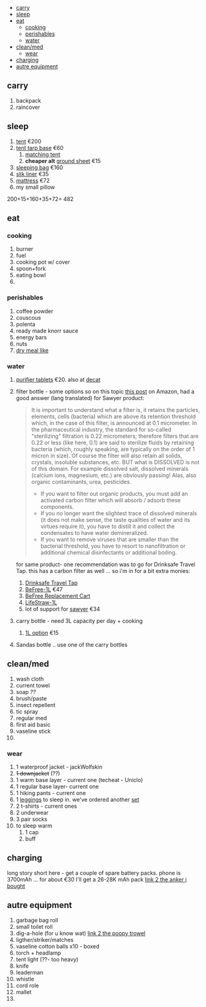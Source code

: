 
- [carry](#carry)
- [sleep](#sleep)
- [eat](#eat)
  - [cooking](#cooking)
  - [perishables](#perishables)
  - [water](#water)
- [clean/med](#cleanmed)
  - [wear](#wear)
- [charging](#charging)
- [autre equipment](#autre-equipment)

## carry
1. backpack
2. raincover

## sleep
1. [tent](https://www.decathlon.fr/p/tente-de-trekking-autoportante-3-saisons-trek-900-grise-2-personnes/_/R-p-301558) €200
2. [tent tarp base](https://www.decathlon.fr/p/tarp-de-trekking-2-saisons-trek-900-gris/_/R-p-305779?mc=8545743) €60
   1. [matching tent](https://www.decathlon.fr/p/tapis-de-sol-ultralight-tente-trek-900-2-personnes-orange/_/R-p-305792?mc=8545730)
   2. **cheaper alt** [ground sheet](https://www.decathlon.fr/p/tapis-de-sol-protection-tente-trek-100-500-2-personnes/_/R-p-324566?mc=8581937) €15
3. [sleeping bag](https://www.decathlon.fr/p/sac-de-couchage-sarcophage-de-trekking-trek-900-0-c-duvet-plume-rouge-gris/_/R-p-309272?mc=8575975&c=GRIS&utm_campaign=3692918%3ANovo-Monde&utm_content=10&utm_medium=affiliation&utm_source=rakuten_national&utm_term=frnetwork) €160
4. [slik liner](https://www.decathlon.fr/p/drap-de-sac-de-trekking-en-soie-blanc/_/R-p-323651?mc=8578334&c=BLANC) €35
5. [mattress](https://www.snowleader.com/trail-scout-gray-THEA00204.html) €72
6. my small pillow

200+15+160+35+72= 482
## eat
### cooking
1. burner
2. fuel
3. cooking pot w/ cover
4. spoon+fork
5. eating bowl
6. 

### perishables
1. coffee powder
2. couscous
3. polenta
4. ready made knorr sauce
5. energy bars
6. nuts
7. [dry meal like](https://www.decathlon.co.uk/p/dehydrated-trekking-meal-beef-and-mash-120-g/_/R-p-307888)
   
### water
1. [purifier tablets](https://www.snowleader.com/en/micropur-forte-mf-dccna.html) €20.
also at [decat](https://www.decathlon.fr/p/comprimes-purificateurs-eau-trekking-randonnee-bivouac-micropur-forte-x100/_/R-p-X8343721?mc=8343721)
2. filter bottle - some options
   so on this topic [this post](https://www.amazon.fr/Sawyer-MINI-Filtre-eau-filtration/dp/B00FA2RLX2/ref=sr_1_7?__mk_fr_FR=%C3%85M%C3%85%C5%BD%C3%95%C3%91&crid=24YU0NVZJ4B5N&dchild=1&keywords=befree%2B1l&qid=1618171890&sprefix=BeFree-1L%2Caps%2C250&sr=8-7&th=1) on Amazon, had a good answer (lang translated) for Sawyer product:
   >It is important to understand what a filter is, it retains the particles, elements, cells (bacteria) which are above its retention threshold which, in the case of this filter, is announced at 0.1 micrometer. In the pharmaceutical industry, the standard for so-called "sterilizing" filtration is 0.22 micrometers; therefore filters that are 0.22 or less (like here, 0.1) are said to sterilize fluids by retaining bacteria (which, roughly speaking, are typically on the order of 1 micron in size). Of course the filter will also retain all solids, crystals, insoluble substances, etc. BUT what is DISSOLVED is not of this domain. For example dissolved salt, dissolved minerals (calcium ions, magnesium, etc.) are obviously passing! Alas, also organic contaminants, urea, pesticides. 
   >- If you want to filter out organic products, you must add an activated carbon filter which will absorb / adsorb these components.
   >- If you no longer want the slightest trace of dissolved minerals (it does not make sense, the taste qualities of water and its virtues require it), you have to distill it and collect the condensates to have water demineralized.
   >- If you want to remove viruses that are smaller than the bacterial threshold, you have to resort to nanofiltration or additional chemical disinfectants or additional boiling.
   
   for same product- one recommendation was to go for Drinksafe Travel Tap.
   this has a carbon filter as well ... so i'm in for a bit extra monies:
   
   1. [Drinksafe Travel Tap](https://www.amazon.fr/drinkSAFE-Robinet-Purification-Bouteille-Protection/dp/B083Y56SPH/ref=sr_1_7?__mk_fr_FR=%C3%85M%C3%85%C5%BD%C3%95%C3%91&dchild=1&keywords=Drinksafe+Travel+Tap&qid=1618172788&sr=8-7)
   2. [BeFree-1L](https://www.snowleader.com/gourde-befree-1-l-KATA00020.html) €47
   3. [BeFree Replacement Cart](https://www.snowleader.com/en/cartouche-de-rechange-befree-KATA00021.html)
   4. [LifeStraw-1L](https://www.snowleader.com/en/lifestraw-go-2-stages-1l-blue-LIFE00029.html)
   5. lot of support for [sawyer](https://www.survivre.com/paille-filtrante-sawyer-mini-noir-c2x26916045) €34
3. carry bottle - need 3L capacity per day + cooking
   1. [1L option](https://www.decathlon.fr/p/gourde-souple-compressible-de-trekking-trek-500-soft-1l-bleu/_/R-p-301226?mc=8500938) €15
4. Sandas bottle .. use one of the carry bottles


## clean/med
1. wash cloth 
2. current towel
3. soap _??_
4. brush/paste
5. insect repellent
6. tic spray
7. regular med
8. first aid basic 
9. vaseline stick
10. 

### wear
1. 1 waterproof jacket - jackWolfskin
2. ~~1 downjacket~~ (??)
3. 1 warm base layer - current one (techeat - Uniclo)
4. 1 regular base layer- current one
5. 1 hiking pants - current one
6. 1 [leggings](https://www.decathlon.co.uk/p/men-s-cardio-fitness-training-leggings-fleg-500-grey-print/_/R-p-306458?mc=8547455&c=BLACK) to sleep in. we've ordered another [set](https://www.decathlon.fr/p/collant-running-homme-respirant-kiprun-dry/_/R-p-145892?mc=8588431&c=NOIR)
7. 2 t-shirts - current ones
8. 2 underwear
9.  3 pair socks
10. to sleep warm
    1.  1 cap
    2.  buff
   
## charging
long story short here - get a couple of spare battery packs.
phone is 3700mAh ... for about €30 I'll get a 26-28K mAh pack
[link 2 the anker i bought](https://127.0.0.3) 

## autre equipment
1. garbage bag roll
2. small toilet roll
3. dig-a-hole (for u know wat) [link 2 the poopy trowel](https://127.0.0.6)
4. ligther/striker/matches
5. vaseline cotton balls x10 - boxed
6. torch + headlamp
7. tent light (??- too heavy)
8. knife
9. leaderman
10. whistle
11. cord role
12. mallet
13. 